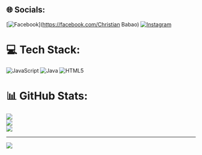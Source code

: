 
## 🌐 Socials:
[![Facebook](https://img.shields.io/badge/Facebook-%231877F2.svg?logo=Facebook&logoColor=white)](https://facebook.com/Christian Babao) [![Instagram](https://img.shields.io/badge/Instagram-%23E4405F.svg?logo=Instagram&logoColor=white)](https://instagram.com/xzychr) 

# 💻 Tech Stack:
![JavaScript](https://img.shields.io/badge/javascript-%23323330.svg?style=plastic&logo=javascript&logoColor=%23F7DF1E) ![Java](https://img.shields.io/badge/java-%23ED8B00.svg?style=plastic&logo=openjdk&logoColor=white) ![HTML5](https://img.shields.io/badge/html5-%23E34F26.svg?style=plastic&logo=html5&logoColor=white)
# 📊 GitHub Stats:
![](https://github-readme-stats.vercel.app/api?username=akosichristiangwapo&theme=dark&hide_border=false&include_all_commits=false&count_private=false)<br/>
![](https://nirzak-streak-stats.vercel.app/?user=akosichristiangwapo&theme=dark&hide_border=false)<br/>
![](https://github-readme-stats.vercel.app/api/top-langs/?username=akosichristiangwapo&theme=dark&hide_border=false&include_all_commits=false&count_private=false&layout=compact)

---
[![](https://visitcount.itsvg.in/api?id=akosichristiangwapo&icon=0&color=0)](https://visitcount.itsvg.in)

<!-- Proudly created with GPRM ( https://gprm.itsvg.in ) -->
